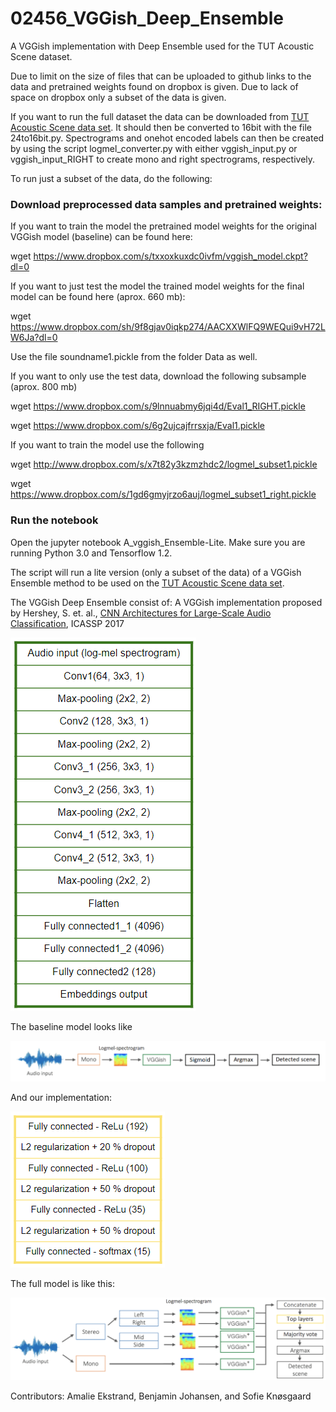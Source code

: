 # 02456_VGGish_Deep_Ensemble
A VGGish implementation with Deep Ensemble used for the TUT Acoustic Scene dataset.

Due to limit on the size of files that can be uploaded to github links to the data and pretrained weights found on dropbox is given. Due to lack of space on dropbox only a subset of the data is given.

If you want to run the full dataset the data can be downloaded from [TUT Acoustic Scene data set](http://www.cs.tut.fi/sgn/arg/dcase2017/challenge/task-acoustic-scene-classification#audio-dataset). It should then be converted to 16bit with the file 24to16bit.py. Spectrograms and onehot encoded labels can then be created by using the script logmel_converter.py with either vggish_input.py or vggish_input_RIGHT to create mono and right spectrograms, respectively.

To run just a subset of the data, do the following:

### Download preprocessed data samples and pretrained weights:
If you want to train the model the pretrained model weights for the original VGGish model (baseline) can be found here:

wget https://www.dropbox.com/s/txxoxkuxdc0ivfm/vggish_model.ckpt?dl=0

If you want to just test the model the trained model weights for the final model can be found here (aprox. 660 mb):

wget https://www.dropbox.com/sh/9f8gjav0iqkp274/AACXXWlFQ9WEQui9vH72LW6Ja?dl=0

Use the file soundname1.pickle from the folder Data as well.

If you want to only use the test data, download the following subsample (aprox. 800 mb)

wget https://www.dropbox.com/s/9lnnuabmy6jqi4d/Eval1_RIGHT.pickle

wget https://www.dropbox.com/s/6g2ujcajfrrsxja/Eval1.pickle

If you want to train the model use the following

wget http://www.dropbox.com/s/x7t82y3kzmzhdc2/logmel_subset1.pickle

wget https://www.dropbox.com/s/1gd6gmyjrzo6auj/logmel_subset1_right.pickle



### Run the notebook
Open the jupyter notebook A_vggish_Ensemble-Lite. Make sure you are running Python 3.0 and Tensorflow 1.2.

The script will run a lite version (only a subset of the data) of a VGGish Ensemble method to be used on the [TUT Acoustic Scene data set](http://www.cs.tut.fi/sgn/arg/dcase2017/challenge/task-acoustic-scene-classification#audio-dataset). 

The VGGish Deep Ensemble consist of:
A VGGish implementation proposed by Hershey, S. et. al., [CNN Architectures for Large-Scale Audio Classification](https://research.google.com/pubs/pub45611.html), ICASSP 2017
 
![VGGish implementation](https://github.com/benjaminjohansen/02456_VGGihs_Deep_Ensemble/blob/master/figs/VGGish.PNG)

The baseline model looks like

![Baseline](https://github.com/benjaminjohansen/02456_VGGihs_Deep_Ensemble/blob/master/figs/flowchart_baseline.png)

And our implementation:

![Deep Ensemble](https://github.com/benjaminjohansen/02456_VGGihs_Deep_Ensemble/blob/master/figs/Toplayers.PNG)

The full model is like this:

![final flowchart](https://github.com/benjaminjohansen/02456_VGGihs_Deep_Ensemble/blob/master/figs/flowchart_final.png)

Contributors:
Amalie Ekstrand, Benjamin Johansen, and Sofie Knøsgaard
